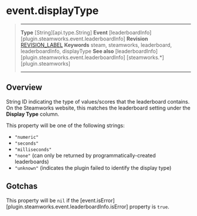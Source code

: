 # event.displayType

> --------------------- ------------------------------------------------------------------------------------------
> __Type__              [String][api.type.String]
> __Event__             [leaderboardInfo][plugin.steamworks.event.leaderboardInfo]
> __Revision__          [REVISION_LABEL](REVISION_URL)
> __Keywords__          steam, steamworks, leaderboard, leaderboardInfo, displayType
> __See also__          [leaderboardInfo][plugin.steamworks.event.leaderboardInfo]
>                       [steamworks.*][plugin.steamworks]
> --------------------- ------------------------------------------------------------------------------------------

## Overview

String ID indicating the type of values/scores that the leaderboard contains. On the Steamworks website, this matches the leaderboard setting under the __Display&nbsp;Type__ column.

This property will be one of the following strings:

* `"numeric"`
* `"seconds"`
* `"milliseconds"`
* `"none"` (can only be returned by <nobr>programmatically-created</nobr> leaderboards)
* `"unknown"` (indicates the plugin failed to identify the display type)


## Gotchas

This property will be `nil` if the [event.isError][plugin.steamworks.event.leaderboardInfo.isError] property is `true`.
